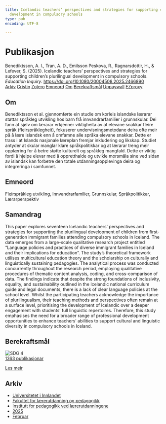 ```yaml
---
title: Icelandic teachers’ perspectives and strategies for supporting children’s plurilingual
  development in compulsory schools
type: pub
encoding: UTF-8

---
```

<h1>Publikasjon</h1>
<article id="csl-bib-container-RMSENZVJ" class="csl-bib-container">
  <div class="csl-bib-body"> <div class="csl-entry">Benediktsson, A. I., Tran, A. D., Emilsson Peskova, R., Ragnarsdottir, H., &#38; Lefever, S. (2025). Icelandic teachers’ perspectives and strategies for supporting children’s plurilingual development in compulsory schools. <i>Education Inquiry</i>. <a href="https://doi.org/10.1080/20004508.2025.2466890">https://doi.org/10.1080/20004508.2025.2466890</a></div> </div>
  <div class="csl-bib-buttons">
    <a href="#taxonomy-article-RMSENZVJ" alt="archive" class="csl-bib-button">Arkiv</a>
    <a href="https://app.cristin.no/results/show.jsf?id=2361292" alt="Cristin" class="csl-bib-button">Cristin</a>
    <a href="http://zotero.org/groups/5881554/items/RMSENZVJ" alt="Zotero" class="csl-bib-button">Zotero</a>
    <a href="#keywords-article-RMSENZVJ" alt="keywords" class="csl-bib-button">Emneord</a>
    <a href="#about-article-RMSENZVJ" alt="about_pub" class="csl-bib-button">Om</a>
    <a href="#sdg-article-RMSENZVJ" alt="sdg" class="csl-bib-button">Berekraftsmål</a>
    <a href="https://doi.org/10.1080/20004508.2025.2466890" alt="Unpaywall" class="csl-bib-button">Unpaywall</a>
    <a href="https://doi.org/10.1080/20004508.2025.2466890" alt="EZproxy" class="csl-bib-button">EZproxy</a>
  </div>
  <div id="csl-bib-meta-container-RMSENZVJ"></div>
</article>
<div id="csl-bib-meta-RMSENZVJ" class="csl-bib-meta">
  <article id="about-article-RMSENZVJ" class="about_pub-article">
    <h1>Om</h1>
    Benediktsson et al. gjennomførte ein studie om korleis islandske lærarar støttar språkleg utvikling hos barn frå innvandrarfamilier i grunnskular. Dei fann at sjølv om lærarar erkjenner viktigheita av at elevane snakkar fleire språk (fleirspråklegheit), fokuserer undervisningsmetodane deira ofte meir på å lære islandsk enn å omfamne alle språka elevane snakkar. Dette er trass i at Islands nasjonale læreplan fremjar inkludering og likskap. Studiet antyder at skular manglar klare språkpolitikkar og at lærarar treng meir opplæring for å betre støtte kulturelt og språkleg mangfald. Dette er viktig fordi å hjelpe elevar med å oppretthalde og utvikle morsmåla sine ved sidan av islandsk kan forbetre den totale utdanningsopplevinga deira og integreringa i samfunnet.
  </article>
  <article id="keywords-article-RMSENZVJ" class="keywords-article">
    <h1>Emneord</h1>
    Fleirspråkleg utvikling, Innvandrarfamilier, Grunnskular, Språkpolitikkar, Lærarperspektiv
  </article>
  <article id="abstract-article-RMSENZVJ" class="abstract-article">
    <h1>Samandrag</h1>
    This paper explores seventeen Icelandic teachers’ perspectives and strategies for supporting the plurilingual development of children from first-generation immigrant families attending compulsory schools in Iceland. The data emerges from a large-scale qualitative research project entitled “Language policies and practices of diverse immigrant families in Iceland and their implications for education”. The study’s theoretical framework utilises multicultural education theory and the scholarship on culturally and linguistically sustaining pedagogies. The analytical process was conducted concurrently throughout the research period, employing qualitative procedures of thematic content analysis, coding, and cross-comparison of data. The findings indicate that despite the strong foundations of inclusivity, equality, and sustainability outlined in the Icelandic national curriculum guide and legal documents, there is a lack of clear language policies at the school level. Whilst the participating teachers acknowledge the importance of plurilingualism, their teaching methods and perspectives often remain at a surface level, prioritising the development of Icelandic over a deeper engagement with students’ full linguistic repertoires. Therefore, this study emphasises the need for a broader range of professional development opportunities to enhance teachers’ abilities to support cultural and linguistic diversity in compulsory schools in Iceland.
  </article>
  <article id="sdg-article-RMSENZVJ" class="sdg-article">
    <h1>Berekraftsmål</h1>
    <div class="sdg-container"><div id="sdg4" class="sdg">
        <img src="{{< params subfolder >}}images/sdg/sdg04_nn.png" class="image" alt="SDG 4">
        <div class="sdg-overlay">
          <a href="{{< params subfolder >}}nn/archive/?sdg=4#archive" class="sdg-publication-count"><span>1363</span> publikasjonar</a>
          <p><a href="https://fn.no/om-fn/fns-baerekraftsmaal/god-utdanning?lang=nno-NO" class="sdg-read-more">Les meir</a></p>
        </div>
      </div></div>
  </article>
  <article id="taxonomy-article-RMSENZVJ" class="taxonomy-article">
    <h1>Arkiv</h1>
    <ul>
      <li><a href="{{< params subfolder >}}nn/archive/?key=3DCRN523">Universitetet i Innlandet</a></li>
      <li><a href="{{< params subfolder >}}nn/archive/?key=WYNZA47F">Fakultet for lærerutdanning og pedagogikk</a></li>
      <li><a href="{{< params subfolder >}}nn/archive/?key=BKPR6TE7">Institutt for pedagogikk ved lærerutdanningene</a></li>
      <li><a href="{{< params subfolder >}}nn/archive/?key=Y4IQD3IX">2025</a></li>
      <li><a href="{{< params subfolder >}}nn/archive/?key=Z8FGF3HK">Februar</a></li>
    </ul>
  </article>
</div>

